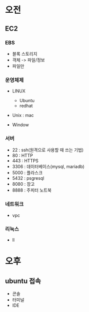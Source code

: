 # 오전

## EC2

### EBS

- 블록 스토리지
- 객체 -> 파일/정보
- 파일만

### 운영체제

- LINUX

  - Ubuntu
  - redhat

- Unix : mac
- Window

### 서버

- 22 : ssh(원격으로 사용할 때 쓰는 기법)
- 80 : HTTP
- 443 : HTTPS
- 3306 : 데이터베이스(mysql, mariadb)
- 5000 : 플라스크
- 5432 : psgresql
- 8080 : 장고
- 8888 : 주피터 노트북

### 네트워크

- vpc

### 리눅스

- ll

# 오후

## ubuntu 접속

- 콘솔
- 터미널
- IDE
